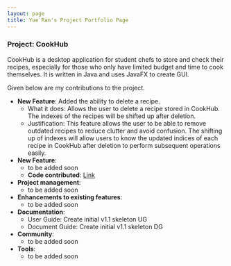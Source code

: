 ```yaml
---
layout: page
title: Yue Ran's Project Portfolio Page
---
```


### Project: CookHub

CookHub is a desktop application for student chefs to store and check their recipes, especially for those who only have limited budget and time to cook themselves.
It is written in Java and uses JavaFX to create GUI.

Given below are my contributions to the project.

* **New Feature**: Added the ability to delete a recipe.
  * What it does: Allows the user to delete a recipe stored in CookHub. The indexes of the recipes will be shifted up after deletion.
  * Justification: This feature allows the user to be able to remove outdated recipes to reduce clutter and avoid confusion. The shifting up of indexes will allow users to know the updated indices of each recipe in CookHub after deletion to perform subsequent operations easily.
* **New Feature**: 
  * to be added soon
  * **Code contributed**: [Link]()
* **Project management**:
  * to be added soon
* **Enhancements to existing features**: 
  * to be added soon
* **Documentation**:
  * User Guide: Create initial v1.1 skeleton UG
  * Document Guide: Create initial v1.1 skeleton DG
* **Community**:
  * to be added soon
* **Tools**:
  * to be added soon
